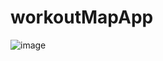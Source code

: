 # workoutMapApp

![image](https://user-images.githubusercontent.com/63518160/188268611-825dbf99-11eb-4062-a822-7fb730fe0eb3.png)

